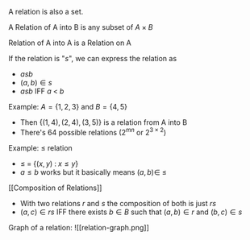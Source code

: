 
A relation is also a set. 

A Relation of A into B is any subset of $A \times B$

Relation of A into A is a Relation on A

If the relation is "$s$", we can express the relation as
- $a s b$
- $(a, b) \in s$
- $asb$ IFF $a\;<\;b$

Example: $A = \{1, 2, 3\}$ and $B = \{4, 5\}$
- Then $\{(1, 4), (2, 4), (3, 5)\}$ is a relation from A into B
- There's 64 possible relations ($2^{mn}$ or $2^{3 \times 2}$)

Example: $\le$ relation
- $\le\; =\; \{(x, y)\; :\; x \le y\}$
- $a \le b$ works but it basically means $(a, b) \in\;\le$

[[Composition of Relations]]
- With two relations $r$ and $s$ the composition of both is just $rs$
- $(a, c) \in rs$  IFF there exists  $b \in B$ such that  $(a, b) \in r$  and  $(b, c) \in s$



Graph of a relation:
![[relation-graph.png]]

